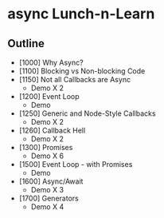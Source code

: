 # async Lunch-n-Learn

## Outline

* [1000]   Why Async?
* [1100]   Blocking vs Non-blocking Code
* [1150]   Not all Callbacks are Async
    * Demo X 2
* [1200]   Event Loop
    * Demo
* [1250]   Generic and Node-Style Callbacks
    * Demo X 2
* [1260]   Callback Hell
    * Demo X 2
* [1300]   Promises
    * Demo X 6
* [1500]   Event Loop - with Promises
    * Demo
* [1600]   Async/Await
    * Demo X 3
* [1700]   Generators
    * Demo X 4
